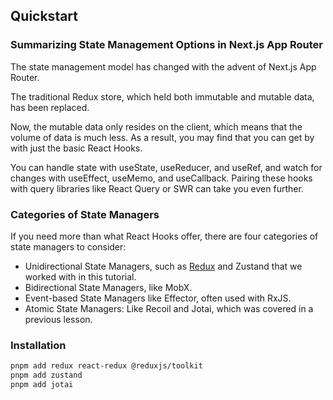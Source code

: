 ## Quickstart

### Summarizing State Management Options in Next.js App Router

The state management model has changed with the advent of Next.js App Router.

The traditional Redux store, which held both immutable and mutable data, has been replaced.

Now, the mutable data only resides on the client, which means that the volume of data is much less. As a result, you may find that you can get by with just the basic React Hooks.

You can handle state with useState, useReducer, and useRef, and watch for changes with useEffect, useMemo, and useCallback. Pairing these hooks with query libraries like React Query or SWR can take you even further.

### Categories of State Managers

If you need more than what React Hooks offer, there are four categories of state managers to consider:

- Unidirectional State Managers, such as [Redux](https://github.com/reduxjs/redux) and Zustand that we worked with in this tutorial.
- Bidirectional State Managers, like MobX.
- Event-based State Managers like Effector, often used with RxJS.
- Atomic State Managers: Like Recoil and Jotai, which was covered in a previous lesson.

### Installation

```bash
pnpm add redux react-redux @reduxjs/toolkit
pnpm add zustand
pnpm add jotai

```

